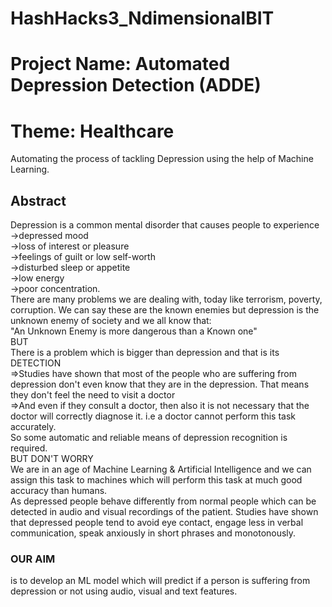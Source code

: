 # HashHacks3_NdimensionalBIT
# Project Name: Automated Depression Detection (ADDE)
# Theme: Healthcare
Automating the process of tackling Depression using the help of Machine Learning. <br>

## Abstract

Depression is a common mental disorder that causes people to experience 
->depressed mood<br>
->loss of interest or pleasure<br>
->feelings of guilt or low self-worth<br>
->disturbed sleep or appetite<br>
->low energy<br>
->poor concentration.<br>
There are many problems we are dealing with, today like terrorism, poverty, corruption. We can say these are the known enemies but depression is the unknown enemy of society and we all know that:<br>
"An Unknown Enemy is more dangerous than a Known one"<br>
 BUT <br>
There is a problem which is bigger than depression and that is its DETECTION<br>
=>Studies have shown that most of the people who are suffering from depression don't even know that they are in the depression. That means they don't feel the need to visit a doctor<br>
=>And even if they consult a doctor, then also it is not necessary that the doctor will correctly diagnose it. i.e a doctor cannot perform this task accurately.<br>
So some automatic and reliable means of depression recognition is required.<br>
BUT DON'T WORRY<br>
We are in an age of Machine Learning & Artificial Intelligence and we can assign this task to machines which will perform this task at much good accuracy than humans.<br>
As depressed people behave differently from normal people which can be detected in audio and visual recordings of the patient. Studies have shown that depressed people tend to avoid eye contact, engage less in verbal communication, speak anxiously in short phrases and monotonously.<br>
### OUR AIM<br>
is to develop an ML model which will predict if a person is suffering from depression or not using audio, visual and text features.<br>

